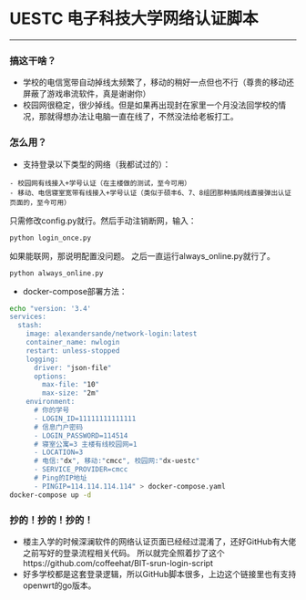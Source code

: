 # UESTC 电子科技大学网络认证脚本
------------------------------
### 搞这干啥？
- 学校的电信宽带自动掉线太频繁了，移动的稍好一点但也不行（尊贵的移动还屏蔽了游戏串流软件，真是谢谢你）
- 校园网很稳定，很少掉线。但是如果再出现封在家里一个月没法回学校的情况，那就得想办法让电脑一直在线了，不然没法给老板打工。
### 怎么用？
- 支持登录以下类型的网络（我都试过的）：
```angular2html
- 校园网有线接入+学号认证（在主楼做的测试，至今可用）
- 移动、电信寝室宽带有线接入+学号认证（类似于硕丰6、7、8组团那种插网线直接弹出认证页面的，至今可用）
```
只需修改config.py就行。然后手动注销断网，输入：
```angular2html
python login_once.py
```
如果能联网，那说明配置没问题。
之后一直运行always_online.py就行了。
```angular2html
python always_online.py
```
- docker-compose部署方法：
```bash
echo "version: '3.4'
services:
  stash:
    image: alexandersande/network-login:latest
    container_name: nwlogin
    restart: unless-stopped
    logging:
      driver: "json-file"
      options:
        max-file: "10"
        max-size: "2m"
    environment:
      # 你的学号
      - LOGIN_ID=11111111111111
      # 信息门户密码
      - LOGIN_PASSWORD=114514
      # 寝室公寓=3 主楼有线校园网=1
      - LOCATION=3
      # 电信:"dx", 移动:"cmcc", 校园网:"dx-uestc"
      - SERVICE_PROVIDER=cmcc
      # Ping的IP地址
      - PINGIP=114.114.114.114" > docker-compose.yaml
docker-compose up -d
```

### 抄的！抄的！抄的！
- 楼主入学的时候深澜软件的网络认证页面已经经过混淆了，还好GitHub有大佬之前写好的登录流程相关代码。
所以就完全照着抄了这个https://github.com/coffeehat/BIT-srun-login-script
- 好多学校都是这套登录逻辑，所以GitHub脚本很多，上边这个链接里也有支持openwrt的go版本。
